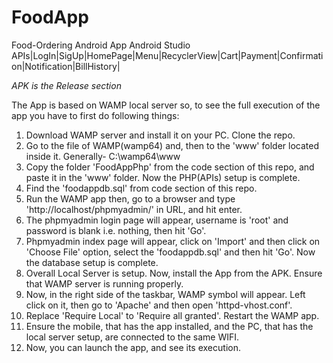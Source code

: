 # FoodApp
Food-Ordering Android App
Android Studio
APIs|LogIn|SigUp|HomePage|Menu|RecyclerView|Cart|Payment|Confirmation|Notification|BillHistory|

*APK is the Release section*

The App is based on WAMP local server so, to see the full execution of the app you have to first do following things:
1. Download WAMP server and install it on your PC. Clone the repo.
2. Go to the file of WAMP(wamp64) and, then to the 'www' folder located inside it. Generally- C:\wamp64\www
3. Copy the folder 'FoodAppPhp' from the code section of this repo, and paste it in the 'www' folder. Now the PHP(APIs) setup is complete.
4. Find the 'foodappdb.sql' from code section of this repo.
5. Run the WAMP app then, go to a browser and type 'http://localhost/phpmyadmin/' in URL, and hit enter.
6. The phpmyadmin login page will appear, username is 'root' and password is blank i.e. nothing, then hit 'Go'.
7. Phpmyadmin index page will appear, click on 'Import' and then click on 'Choose File' option, select the 'foodappdb.sql' and then hit 'Go'. Now the database setup is complete.
8. Overall Local Server is setup. Now, install the App from the APK. Ensure that WAMP server is running properly.
9. Now, in the right side of the taskbar, WAMP symbol will appear. Left click on it, then go to 'Apache' and then open 'httpd-vhost.conf'.
10. Replace 'Require Local' to 'Require all granted'. Restart the WAMP app.
11. Ensure the mobile, that has the app installed, and the PC, that has the local server setup, are connected to the same WIFI.
12. Now, you can launch the app, and see its execution.
